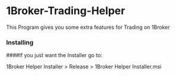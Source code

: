 # 1Broker-Trading-Helper

This Program gives you some extra features for Trading on 1Broker

### Installing

####If you just want the Installer go to:

1Broker Helper Installer > Release > 1Broker Helper Installer.msi
